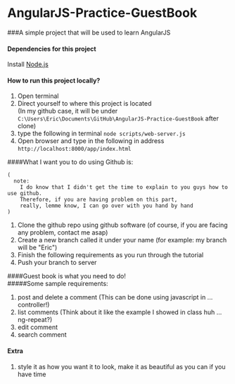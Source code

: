 AngularJS-Practice-GuestBook
============================

###A simple project that will be used to learn AngularJS

#### Dependencies for this project
Install [Node.js](http://nodejs.org/)

#### How to run this project locally?
1. Open terminal
2. Direct yourself to where this project is located   
(In my github case, it will be under `C:\Users\Eric\Documents\GitHub\AngularJS-Practice-GuestBook` after clone)
3. type the following in terminal `node scripts/web-server.js`
4. Open browser and type in the following in address `http://localhost:8000/app/index.html`


####What I want you to do using Github is:  
```
(
  note:
    I do know that I didn't get the time to explain to you guys how to use github.
    Therefore, if you are having problem on this part,
    really, lemme know, I can go over with you hand by hand
)
```

1. Clone the github repo using github software (of course, if you are facing any problem, contact me asap)
2. Create a new branch called it under your name (for example: my branch will be "Eric")
3. Finish the following requirements as you run through the tutorial
4. Push your branch to server

####Guest book is what you need to do!  
#####Some sample requirements:

1. post and delete a comment (This can be done using javascript in ... controller!)
2. list comments (Think about it like the example I showed in class huh ... ng-repeat?)
3. edit comment
4. search comment

#### Extra
1. style it as how you want it to look, make it as beautiful as you can if you have time
